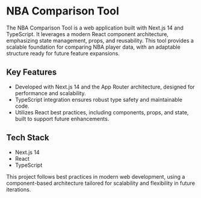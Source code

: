 # NBA Comparison Tool

The NBA Comparison Tool is a web application built with Next.js 14 and TypeScript. It leverages a modern React component architecture, emphasizing state management, props, and reusability. This tool provides a scalable foundation for comparing NBA player data, with an adaptable structure ready for future feature expansions.

## Key Features
- Developed with Next.js 14 and the App Router architecture, designed for performance and scalability.
- TypeScript integration ensures robust type safety and maintainable code.
- Utilizes React best practices, including components, props, and state, built to support future enhancements.

## Tech Stack
- Next.js 14
- React
- TypeScript

This project follows best practices in modern web development, using a component-based architecture tailored for scalability and flexibility in future iterations.
